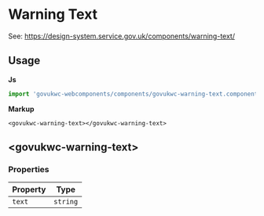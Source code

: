 # Warning Text

See: https://design-system.service.gov.uk/components/warning-text/

## Usage

**Js**

```javascript
import 'govukwc-webcomponents/components/govukwc-warning-text.component.js';
```

**Markup**

```markup
<govukwc-warning-text></govukwc-warning-text>
```

## &lt;govukwc-warning-text&gt;

### Properties

| Property  |  Type     |
|-----------|-----------|
| `text` | `string` |

